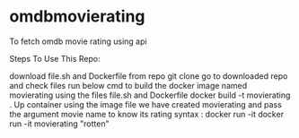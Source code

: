 # omdbmovierating
To fetch omdb movie rating using api 

Steps To Use This Repo:

download file.sh and Dockerfile from repo
git clone <repourl>
go to downloaded repo and check files 
run below cmd to build the docker image named movierating using the files file.sh and Dockerfile
docker build -t movierating .
Up container using the image file we have created movierating and pass the argument movie name to know its rating
syntax : docker run -it <imagename> <arguments to be passed to shell>
docker run -it movierating "rotten"
